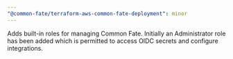 ```yaml
---
"@common-fate/terraform-aws-common-fate-deployment": minor
---
```


Adds built-in roles for managing Common Fate. Initially an Administrator role has been added which is permitted to access OIDC secrets and configure integrations.
